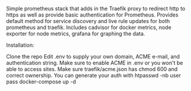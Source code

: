 Simple prometheus stack that adds in the Traefik proxy to redirect http to https
as well as provide basic authentication for Prometheus. Provides default method
for service discovery and live rule updates for both prometheus and traefik. 
Includes cadvisor for docker metrics, node exporter for node metrics, grafana
for graphing the data.

Installation:

Clone the repo
Edit .env to supply your own domain, ACME e-mail, and authentication string.
Make sure to enable ACME in .env or you won't be able to access sites.
Make sure traefik/acme.json has chmod 600 and correct ownership.
You can generate your auth with htpasswd -nb user pass
docker-compose up -d


